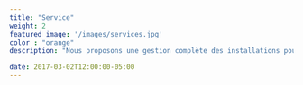 ```yaml
---
title: "Service"
weight: 2
featured_image: '/images/services.jpg'
color : "orange"
description: "Nous proposons une gestion complète des installations pour un large éventail de sociétés opérant dans différents secteurs"

date: 2017-03-02T12:00:00-05:00
---
```

